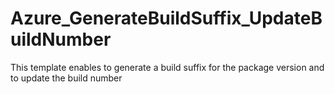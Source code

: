 # Azure_GenerateBuildSuffix_UpdateBuildNumber
This template enables to generate a build suffix for the package version and to update the build number
